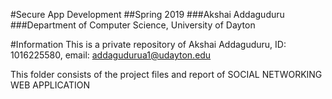 #Secure App Development
##Spring 2019
###Akshai Addaguduru
###Department of Computer Science, University of Dayton

#Information
This is a private repository of Akshai Addaguduru, ID: 1016225580, email: addagudurua1@udayton.edu

This folder consists of the project files and report of SOCIAL NETWORKING WEB APPLICATION
